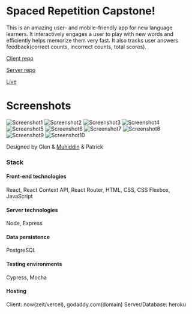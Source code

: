 # Spaced Repetition Capstone!

This is an amazing user- and mobile-friendly app for new language learners. It interactively engages a user to play with new words and efficiently helps memorize them very fast. It also tracks user answers feedback(correct counts, incorrect counts, total scores).

[Client repo](https://github.com/thinkful-ei-macaw/spaced-repetition-client-mpg)

[Server repo](https://github.com/thinkful-ei-macaw/spaced-repetition-server-mpg)

[Live](https://duolang.org/)

# Screenshots

![Screenshot1](https://github.com/thinkful-ei-macaw/spaced-repetition-client-mpg/blob/master/screenshot1.png)
![Screenshot2](https://github.com/thinkful-ei-macaw/spaced-repetition-client-mpg/blob/master/screenshot2.png)
![Screenshot3](https://github.com/thinkful-ei-macaw/spaced-repetition-client-mpg/blob/master/screenshot3.png)
![Screenshot4](https://github.com/thinkful-ei-macaw/spaced-repetition-client-mpg/blob/master/screenshot4.png)
![Screenshot5](https://github.com/thinkful-ei-macaw/spaced-repetition-client-mpg/blob/master/screenshot5.png)
![Screenshot6](https://github.com/thinkful-ei-macaw/spaced-repetition-client-mpg/blob/master/screenshot6.png)
![Screenshot7](https://github.com/thinkful-ei-macaw/spaced-repetition-client-mpg/blob/master/screenshot7.png)
![Screenshot8](https://github.com/thinkful-ei-macaw/spaced-repetition-client-mpg/blob/master/screenshot8.png)
![Screenshot9](https://github.com/thinkful-ei-macaw/spaced-repetition-client-mpg/blob/master/screenshot9.png)
![Screenshot10](https://github.com/thinkful-ei-macaw/spaced-repetition-client-mpg/blob/master/screenshot10.png)

Designed by Glen & [Muhiddin](https://github.com/muhiddinsgithub) & Patrick

### Stack

#### Front-end technologies
React, React Context API, React Router, HTML, CSS, CSS Flexbox, JavaScript

#### Server technologies
Node, Express

#### Data persistence
PostgreSQL

#### Testing environments
Cypress, Mocha

#### Hosting
Client: now(zeit/vercel), godaddy.com(domain)
Server/Database: heroku



